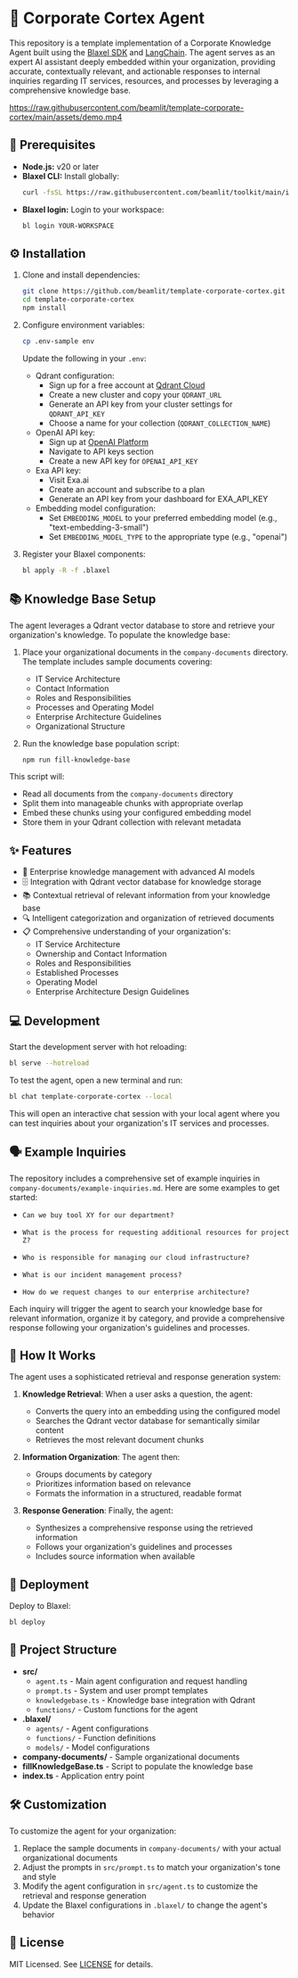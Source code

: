 # 🏢 Corporate Cortex Agent

This repository is a template implementation of a Corporate Knowledge Agent built using the [Blaxel SDK](https://blaxel.ai) and [LangChain](https://langchain.com). The agent serves as an expert AI assistant deeply embedded within your organization, providing accurate, contextually relevant, and actionable responses to internal inquiries regarding IT services, resources, and processes by leveraging a comprehensive knowledge base.

https://raw.githubusercontent.com/beamlit/template-corporate-cortex/main/assets/demo.mp4


## 🚀 Prerequisites

- **Node.js:** v20 or later
- **Blaxel CLI:** Install globally:
  ```bash
  curl -fsSL https://raw.githubusercontent.com/beamlit/toolkit/main/install.sh | BINDIR=$HOME/.local/bin sh
  ```
- **Blaxel login:** Login to your workspace:
  ```bash
  bl login YOUR-WORKSPACE
  ```

## ⚙️ Installation

1. Clone and install dependencies:
   ```bash
   git clone https://github.com/beamlit/template-corporate-cortex.git
   cd template-corporate-cortex
   npm install
   ```

2. Configure environment variables:
   ```bash
   cp .env-sample env
   ```
   Update the following in your `.env`:
   - Qdrant configuration:
     - Sign up for a free account at [Qdrant Cloud](https://cloud.qdrant.io/)
     - Create a new cluster and copy your `QDRANT_URL`
     - Generate an API key from your cluster settings for `QDRANT_API_KEY`
     - Choose a name for your collection (`QDRANT_COLLECTION_NAME`)
   - OpenAI API key:
     - Sign up at [OpenAI Platform](https://platform.openai.com/)
     - Navigate to API keys section
     - Create a new API key for `OPENAI_API_KEY`
   - Exa API key:
     - Visit Exa.ai
     - Create an account and subscribe to a plan
     - Generate an API key from your dashboard for EXA_API_KEY
   - Embedding model configuration:
     - Set `EMBEDDING_MODEL` to your preferred embedding model (e.g., "text-embedding-3-small")
     - Set `EMBEDDING_MODEL_TYPE` to the appropriate type (e.g., "openai")

3. Register your Blaxel components:
   ```bash
   bl apply -R -f .blaxel
   ```

## 📚 Knowledge Base Setup

The agent leverages a Qdrant vector database to store and retrieve your organization's knowledge. To populate the knowledge base:

1. Place your organizational documents in the `company-documents` directory. The template includes sample documents covering:
   - IT Service Architecture
   - Contact Information
   - Roles and Responsibilities
   - Processes and Operating Model
   - Enterprise Architecture Guidelines
   - Organizational Structure

2. Run the knowledge base population script:
   ```bash
   npm run fill-knowledge-base
   ```

This script will:
- Read all documents from the `company-documents` directory
- Split them into manageable chunks with appropriate overlap
- Embed these chunks using your configured embedding model
- Store them in your Qdrant collection with relevant metadata

## ✨ Features

- 🤖 Enterprise knowledge management with advanced AI models
- 🗄️ Integration with Qdrant vector database for knowledge storage
- 📚 Contextual retrieval of relevant information from your knowledge base
- 🔍 Intelligent categorization and organization of retrieved documents
- 📋 Comprehensive understanding of your organization's:
  - IT Service Architecture
  - Ownership and Contact Information
  - Roles and Responsibilities
  - Established Processes
  - Operating Model
  - Enterprise Architecture Design Guidelines

## 💻 Development

Start the development server with hot reloading:

```bash
bl serve --hotreload
```

To test the agent, open a new terminal and run:

```bash
bl chat template-corporate-cortex --local
```

This will open an interactive chat session with your local agent where you can test inquiries about your organization's IT services and processes.

## 🗣️ Example Inquiries

The repository includes a comprehensive set of example inquiries in `company-documents/example-inquiries.md`. Here are some examples to get started:

- ```
  Can we buy tool XY for our department?
  ```

- ```
  What is the process for requesting additional resources for project Z?
  ```

- ```
  Who is responsible for managing our cloud infrastructure?
  ```

- ```
  What is our incident management process?
  ```

- ```
  How do we request changes to our enterprise architecture?
  ```

Each inquiry will trigger the agent to search your knowledge base for relevant information, organize it by category, and provide a comprehensive response following your organization's guidelines and processes.

## 🧠 How It Works

The agent uses a sophisticated retrieval and response generation system:

1. **Knowledge Retrieval**: When a user asks a question, the agent:
   - Converts the query into an embedding using the configured model
   - Searches the Qdrant vector database for semantically similar content
   - Retrieves the most relevant document chunks

2. **Information Organization**: The agent then:
   - Groups documents by category
   - Prioritizes information based on relevance
   - Formats the information in a structured, readable format

3. **Response Generation**: Finally, the agent:
   - Synthesizes a comprehensive response using the retrieved information
   - Follows your organization's guidelines and processes
   - Includes source information when available

## 🚀 Deployment

Deploy to Blaxel:

```bash
bl deploy
```

## 📁 Project Structure

- **src/**
  - `agent.ts` - Main agent configuration and request handling
  - `prompt.ts` - System and user prompt templates
  - `knowledgebase.ts` - Knowledge base integration with Qdrant
  - `functions/` - Custom functions for the agent
- **.blaxel/**
  - `agents/` - Agent configurations
  - `functions/` - Function definitions
  - `models/` - Model configurations
- **company-documents/** - Sample organizational documents
- **fillKnowledgeBase.ts** - Script to populate the knowledge base
- **index.ts** - Application entry point

## 🛠️ Customization

To customize the agent for your organization:

1. Replace the sample documents in `company-documents/` with your actual organizational documents
2. Adjust the prompts in `src/prompt.ts` to match your organization's tone and style
3. Modify the agent configuration in `src/agent.ts` to customize the retrieval and response generation
4. Update the Blaxel configurations in `.blaxel/` to change the agent's behavior

## 📄 License

MIT Licensed. See [LICENSE](LICENSE) for details.

